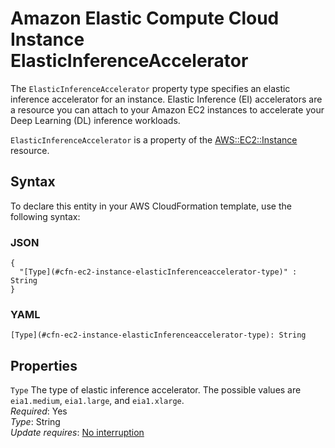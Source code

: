 # Amazon Elastic Compute Cloud Instance ElasticInferenceAccelerator<a name="aws-properties-ec2-instance-elasticInferenceaccelerator"></a>

<a name="aws-properties-ec2-instance-elasticInferenceaccelerator-description"></a>The `ElasticInferenceAccelerator` property type specifies an elastic inference accelerator for an instance\. Elastic Inference \(EI\) accelerators are a resource you can attach to your Amazon EC2 instances to accelerate your Deep Learning \(DL\) inference workloads\.

<a name="aws-properties-ec2-instance-elasticInferenceaccelerator-inheritance"></a> `ElasticInferenceAccelerator` is a property of the [AWS::EC2::Instance](aws-properties-ec2-instance.md) resource\.

## Syntax<a name="aws-properties-ec2-instance-elasticInferenceaccelerator-syntax"></a>

To declare this entity in your AWS CloudFormation template, use the following syntax:

### JSON<a name="aws-properties-ec2-instance-elasticInferenceaccelerator-syntax.json"></a>

```
{
  "[Type](#cfn-ec2-instance-elasticInferenceaccelerator-type)" : String
}
```

### YAML<a name="aws-properties-ec2-instance-elasticInferenceaccelerator-syntax.yaml"></a>

```
[Type](#cfn-ec2-instance-elasticInferenceaccelerator-type): String
```

## Properties<a name="aws-properties-ec2-instance-elasticInferenceaccelerator-properties"></a>

`Type`  <a name="cfn-ec2-instance-elasticInferenceaccelerator-type"></a>
The type of elastic inference accelerator\. The possible values are `eia1.medium`, `eia1.large`, and `eia1.xlarge`\.  
 *Required*: Yes  
 *Type*: String  
 *Update requires*: [No interruption](using-cfn-updating-stacks-update-behaviors.md#update-no-interrupt) 